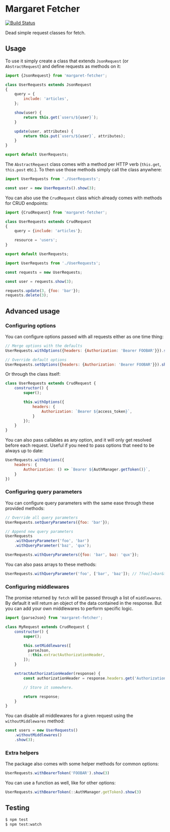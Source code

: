 # Margaret Fetcher

[![Build Status](https://travis-ci.org/madewithlove/margaret-fetcher.svg?branch=master)](https://travis-ci.org/madewithlove/margaret-fetcher)

Dead simple request classes for fetch.

## Usage

To use it simply create a class that extends `JsonRequest` (or `AbstractRequest`) and define requests as methods on it:

```js
import {JsonRequest} from 'margaret-fetcher';

class UserRequests extends JsonRequest
{
    query = {
        include: 'articles',
    };

    show(user) {
        return this.get(`users/${user}`);
    }

    update(user, attributes) {
        return this.put(`users/${user}`, attributes);
    }
}

export default UserRequests;
```

The `AbstractRequest` class comes with a method per HTTP verb (`this.get`, `this.post` etc.).
To then use those methods simply call the class anywhere:

```js
import UserRequests from './UserRequests';

const user = new UserRequests().show(3);
```

You can also use the `CrudRequest` class which already comes with methods for CRUD endpoints:

```js
import {CrudRequest} from 'margaret-fetcher';

class UserRequests extends CrudRequest
{
    query = {include: 'articles'};

    resource = 'users';
}

export default UserRequests;
```

```js
import UserRequests from './UserRequests';

const requests = new UserRequests;

const user = requests.show(3);

requests.update(3, {foo: 'bar'});
requests.delete(3);
```

## Advanced usage

### Configuring options

You can configure options passed with all requests either as one time thing:

```js
// Merge options with the defaults
UserRequests.withOptions({headers: {Authorization: 'Bearer FOOBAR'}}).show(3)

// Override default options
UserRequests.setOptions({headers: {Authorization: 'Bearer FOOBAR'}}).show(3)
```

Or through the class itself:

```js
class UserRequests extends CrudRequest {
    constructor() {
        super();

        this.withOptions({
            headers: {
                Authorization: `Bearer ${access_token}`,
            }
        });
    }
}
```

You can also pass callables as any option, and it will only get resolved before each request.
Useful if you need to pass options that need to be always up to date:

```js
UserRequests.withOptions({
    headers: {
        Authorization: () => `Bearer ${AuthManager.getToken()}`,
    }
})
```

### Configuring query parameters

You can configure query parameters with the same ease through these provided methods:

```js
// Override all query parameters
UserRequests.setQueryParameters({foo: 'bar'});

// Append new query parameters
UserRequests
    .withQueryParameter('foo', 'bar')
    .withQueryParameter('baz', 'qux');

UserRequests.withQueryParameters({foo: 'bar', baz: 'qux'});
```

You can also pass arrays to these methods:

```js
UserRequests.withQueryParameter('foo', ['bar', 'baz']); // ?foo[]=bar&foo[]=baz
```

### Configuring middlewares

The promise returned by `fetch` will be passed through a list of `middlewares`. By default it will return an object of the data contained in the response. But you can add your own middlewares to perform specific logic.

```js
import {parseJson} from 'margaret-fetcher';

class MyRequest extends CrudRequest {
    constructor() {
        super();

        this.setMiddlewares([
          parseJson,
          ::this.extractAuthorizationHeader,
        ]);
    }

    extractAuthorizationHeader(response) {
        const authorizationHeader = response.headers.get('Authorization');

        // Store it somewhere.

        return response;
    }
}
```

You can disable all middlewares for a given request using the `withoutMiddlewares` method:

```js
const users = new UserRequests()
    .withoutMiddlewares()
    .show(3);
```

### Extra helpers

The package also comes with some helper methods for common options:

```js
UserRequests.withBearerToken('FOOBAR').show(3)
```

You can use a function as well, like for other options:

```js
UserRequests.withBearerToken(::AuthManager.getToken).show(3)
```

## Testing

```bash
$ npm test
$ npm test:watch
```
